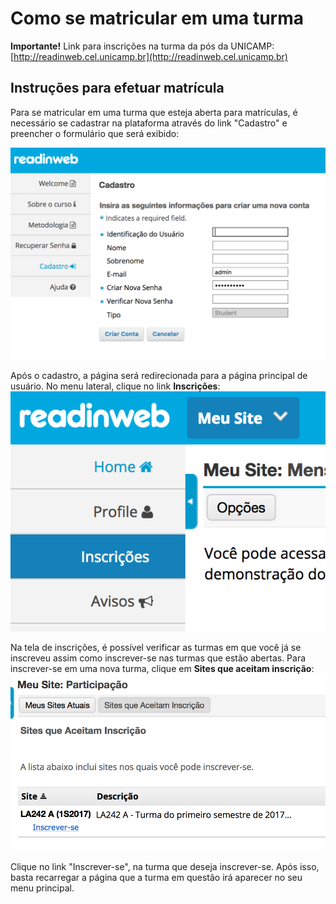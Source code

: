 # Como se matricular em uma turma

**Importante!** Link para inscrições na turma da pós da UNICAMP: [http://readinweb.cel.unicamp.br](http://readinweb.cel.unicamp.br)

## Instruções para efetuar matrícula

Para se matricular em uma turma que esteja aberta para matrículas, é necessário
se cadastrar na plataforma através do link "Cadastro" e preencher o formulário
que será exibido:

![Cadastro](images/cadastro.png)

Após o cadastro, a página será redirecionada para a página principal de usuário.
No menu lateral, clique no link **Inscrições**:
![Link Inscrições](images/inscricoes.png)

Na tela de inscrições, é possível verificar as turmas em que você já se inscreveu
assim como inscrever-se nas turmas que estão abertas. Para inscrever-se em uma
nova turma, clique em **Sites que aceitam inscrição**:
![Sites que aceitam inscrição](images/sitesinscricao.png)

Clique no link "Inscrever-se", na turma que deseja inscrever-se. Após isso,
basta recarregar a página que a turma em questão irá aparecer no seu menu
principal.
